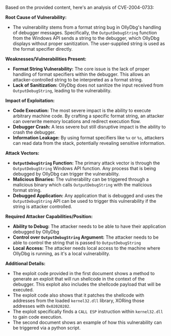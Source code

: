 Based on the provided content, here's an analysis of CVE-2004-0733:

**Root Cause of Vulnerability:**
- The vulnerability stems from a format string bug in OllyDbg's handling of debugger messages. Specifically, the `OutputDebugString` function from the Windows API sends a string to the debugger, which OllyDbg displays without proper sanitization. The user-supplied string is used as the format specifier directly.

**Weaknesses/Vulnerabilities Present:**
- **Format String Vulnerability:** The core issue is the lack of proper handling of format specifiers within the debugger. This allows an attacker-controlled string to be interpreted as a format string.
- **Lack of Sanitization:**  OllyDbg does not sanitize the input received from `OutputDebugString`, leading to the vulnerability.

**Impact of Exploitation:**
- **Code Execution:** The most severe impact is the ability to execute arbitrary machine code. By crafting a specific format string, an attacker can overwrite memory locations and redirect execution flow.
- **Debugger Crash:** A less severe but still disruptive impact is the ability to crash the debugger.
- **Information Leakage:** By using format specifiers like `%x` or `%s`, attackers can read data from the stack, potentially revealing sensitive information.

**Attack Vectors:**
- **`OutputDebugString` Function:** The primary attack vector is through the `OutputDebugString` Windows API function. Any process that is being debugged by OllyDbg can trigger the vulnerability.
- **Malicious Binaries:** The vulnerability can be triggered through a malicious binary which calls `OutputDebugString` with the malicious format string.
- **Debugged Application:**  Any application that is debugged and uses the `OutputDebugString` API can be used to trigger this vulnerability if the string is attacker controlled.

**Required Attacker Capabilities/Position:**
- **Ability to Debug:** The attacker needs to be able to have their application debugged by OllyDbg
- **Control over `OutputDebugString` Argument:** The attacker needs to be able to control the string that is passed to `OutputDebugString`
- **Local Access:** The attacker needs local access to the machine where OllyDbg is running, as it's a local vulnerability.

**Additional Details:**
- The exploit code provided in the first document shows a method to generate an exploit that will run shellcode in the context of the debugger. This exploit also includes the shellcode payload that will be executed.
- The exploit code also shows that it patches the shellcode with addresses from the loaded `kernel32.dll` library, XORing those addresses with `0x02020202`.
- The exploit specifically finds a `CALL ESP` instruction within `kernel32.dll` to gain code execution.
- The second document shows an example of how this vulnerability can be triggered via a python script.